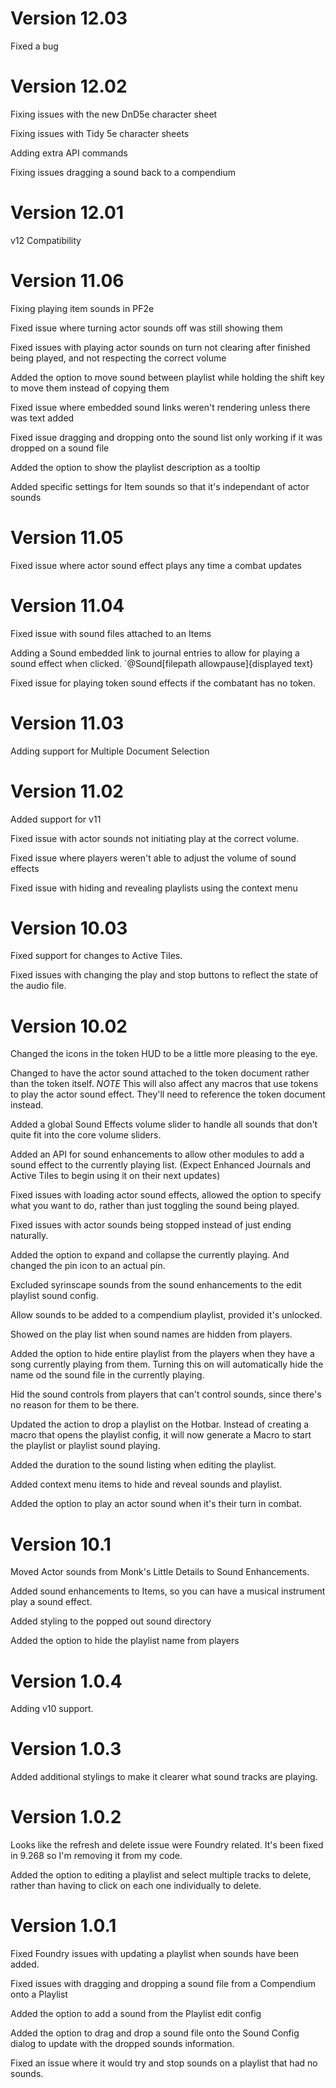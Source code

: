 # Version 12.03

Fixed a bug

# Version 12.02

Fixing issues with the new DnD5e character sheet

Fixing issues with Tidy 5e character sheets

Adding extra API commands

Fixing issues dragging a sound back to a compendium

# Version 12.01

v12 Compatibility

# Version 11.06

Fixing playing item sounds in PF2e

Fixed issue where turning actor sounds off was still showing them

Fixed issues with playing actor sounds on turn not clearing after finished being played, and not respecting the correct volume

Added the option to move sound between playlist while holding the shift key to move them instead of copying them

Fixed issue where embedded sound links weren't rendering unless there was text added

Fixed issue dragging and dropping onto the sound list only working if it was dropped on a sound file

Added the option to show the playlist description as a tooltip

Added specific settings for Item sounds so that it's independant of actor sounds

# Version 11.05

Fixed issue where actor sound effect plays any time a combat updates

# Version 11.04

Fixed issue with sound files attached to an Items

Adding a Sound embedded link to journal entries to allow for playing a sound effect when clicked.  `@Sound[filepath allowpause]{displayed text}

Fixed issue for playing token sound effects if the combatant has no token.

# Version 11.03

Adding support for Multiple Document Selection

# Version 11.02

Added support for v11

Fixed issue with actor sounds not initiating play at the correct volume.

Fixed issue where players weren't able to adjust the volume of sound effects

Fixed issue with hiding and revealing playlists using the context menu

# Version 10.03

Fixed support for changes to Active Tiles.

Fixed issues with changing the play and stop buttons to reflect the state of the audio file.

# Version 10.02

Changed the icons in the token HUD to be a little more pleasing to the eye.

Changed to have the actor sound attached to the token document rather than the token itself.
*NOTE* This will also affect any macros that use tokens to play the actor sound effect.  They'll need to reference the token document instead.

Added a global Sound Effects volume slider to handle all sounds that don't quite fit into the core volume sliders.

Added an API for sound enhancements to allow other modules to add a sound effect to the currently playing list. (Expect Enhanced Journals and Active Tiles to begin using it on their next updates)

Fixed issues with loading actor sound effects, allowed the option to specify what you want to do, rather than just toggling the sound being played.

Fixed issues with actor sounds being stopped instead of just ending naturally.

Added the option to expand and collapse the currently playing.  And changed the pin icon to an actual pin.

Excluded syrinscape sounds from the sound enhancements to the edit playlist sound config.

Allow sounds to be added to a compendium playlist, provided it's unlocked.

Showed on the play list when sound names are hidden from players.

Added the option to hide entire playlist from the players when they have a song currently playing from them.  Turning this on will automatically hide the name od the sound file in the currently playing.

Hid the sound controls from players that can't control sounds, since there's no reason for them to be there.

Updated the action to drop a playlist on the Hotbar.  Instead of creating a macro that opens the playlist config, it will now generate a Macro to start the playlist or playlist sound playing.

Added the duration to the sound listing when editing the playlist.

Added context menu items to hide and reveal sounds and playlist.

Added the option to play an actor sound when it's their turn in combat.

# Version 10.1

Moved Actor sounds from Monk's Little Details to Sound Enhancements.

Added sound enhancements to Items, so you can have a musical instrument play a sound effect.

Added styling to the popped out sound directory

Added the option to hide the playlist name from players

# Version 1.0.4

Adding v10 support.

# Version 1.0.3

Added additional stylings to make it clearer what sound tracks are playing.

# Version 1.0.2

Looks like the refresh and delete issue were Foundry related.  It's been fixed in 9.268 so I'm removing it from my code.

Added the option to editing a playlist and select multiple tracks to delete, rather than having to click on each one individually to delete.

# Version 1.0.1

Fixed Foundry issues with updating a playlist when sounds have been added.

Fixed issues with dragging and dropping a sound file from a Compendium onto a Playlist

Added the option to add a sound from the Playlist edit config

Added the option to drag and drop a sound file onto the Sound Config dialog to update with the dropped sounds information.

Fixed an issue where it would try and stop sounds on a playlist that had no sounds.